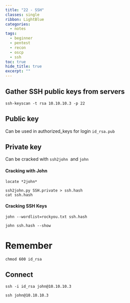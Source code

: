 ```yaml
---
title: "22 - SSH"
classes: single
ribbon: LightBlue
categories:
  - notes
tags:
  - beginner
  - pentest
  - recon
  - oscp
  - ssh
toc: true
hide_title: true
excerpt: ""
---
```


## Gather SSH public keys from servers

```
ssh-keyscan -t rsa 10.10.10.3 -p 22
```

## Public key

Can be used in authorized_keys for login `id_rsa.pub`

## Private key

Can be cracked with `ssh2john`  and `john` 

#### Cracking with John

```
locate *2john*
```

```
ssh2john.py SSH.private > ssh.hash
cat ssh.hash 
```

#### Cracking SSH Keys

```
john --wordlist=rockyou.txt ssh.hash
```

```
john ssh.hash --show
```

# Remember

 ```
chmod 600 id_rsa
```

## Connect 

```
ssh -i id_rsa john@10.10.10.3

ssh john@10.10.10.3
```
